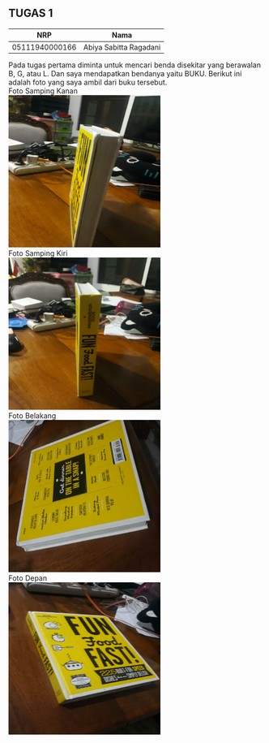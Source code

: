 ## TUGAS 1

|       NRP      |         Nama           |
|----------------|------------------------|
| 05111940000166 | Abiya Sabitta Ragadani |

Pada tugas pertama diminta untuk mencari benda disekitar yang berawalan B, G, atau L. Dan saya mendapatkan bendanya yaitu BUKU.
Berikut ini adalah foto yang saya ambil dari buku tersebut.
<br>
Foto Samping Kanan
<br>
<img src="Foto/Foto1.jpg" height="300" width="300">
<br>
Foto Samping Kiri
<br>
<img src="Foto/Foto2.jpg" height="300" width="300">
<br>
Foto Belakang
<br>
<img src="Foto/Foto3.jpg" height="300" width="300">
<br>
Foto Depan
<br>
<img src="Foto/Foto4.jpg" height="300" width="300">
